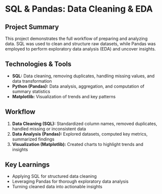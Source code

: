 # SQL & Pandas: Data Cleaning & EDA

## Project Summary
This project demonstrates the full workflow of preparing and analyzing data. 
SQL was used to clean and structure raw datasets, while Pandas was employed 
to perform exploratory data analysis (EDA) and uncover insights.

## Technologies & Tools
- **SQL:** Data cleaning, removing duplicates, handling missing values, and data transformation
- **Python (Pandas):** Data analysis, aggregation, and computation of summary statistics
- **Matplotlib:** Visualization of trends and key patterns

## Workflow
1. **Data Cleaning (SQL):** Standardized column names, removed duplicates, handled missing or inconsistent data
2. **Data Analysis (Pandas):** Explored datasets, computed key metrics, summarized findings
3. **Visualization (Matplotlib):** Created charts to highlight trends and insights

## Key Learnings
- Applying SQL for structured data cleaning
- Leveraging Pandas for thorough exploratory data analysis
- Turning cleaned data into actionable insights

